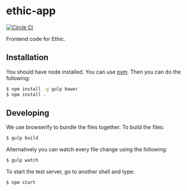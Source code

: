 # ethic-app

[![Circle CI](https://circleci.com/gh/m-vdb/ethic-app.svg?style=shield&circle-token=ef3b447df979449d690cd993da48dc0a112a0b30)](https://circleci.com/gh/m-vdb/ethic-app/tree/master)

Frontend code for Ethic.

## Installation

You should have node installed. You can use [nvm](https://github.com/creationix/nvm).
Then you can do the following:
```bash
$ npm install -g gulp bower
$ npm install .
```


## Developing

We use browserify to bundle the files together. To build the files:
```bash
$ gulp build
```
Alternatively you can watch every file change using the following:
```bash
$ gulp watch
```

To start the test server, go to another shell and type:
```bash
$ npm start
```
